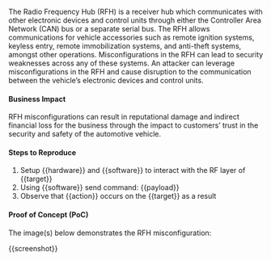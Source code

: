 The Radio Frequency Hub (RFH) is a receiver hub which communicates with other electronic devices and control units through either the Controller Area Network (CAN) bus or a separate serial bus. The RFH allows communications for vehicle accessories such as remote ignition systems, keyless entry, remote immobilization systems, and anti-theft systems, amongst other operations. Misconfigurations in the RFH can lead to security weaknesses across any of these systems. An attacker can leverage misconfigurations in the RFH and cause disruption to the communication between the vehicle’s electronic devices and control units.

#### Business Impact

RFH misconfigurations can result in reputational damage and indirect financial loss for the business through the impact to customers’ trust in the security and safety of the automotive vehicle.

#### Steps to Reproduce

1. Setup {{hardware}} and {{software}} to interact with the RF layer of {{target}}
1. Using {{software}} send command: {{payload}}
1. Observe that {{action}} occurs on the {{target}} as a result

#### Proof of Concept (PoC)

The image(s) below demonstrates the RFH misconfiguration:

{{screenshot}}
